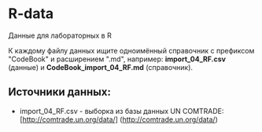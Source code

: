 # R-data
Данные для лабораторных в R

К каждому файлу данных ищите одноимённый справочник с префиксом "CodeBook" и расширением ".md", например: **import_04_RF.csv** (данные) и **CodeBook_import_04_RF.md** (справочник).

## Источники данных:
 * import_04_RF.csv - выборка из базы данных UN COMTRADE: [http://comtrade.un.org/data/] (http://comtrade.un.org/data/)
